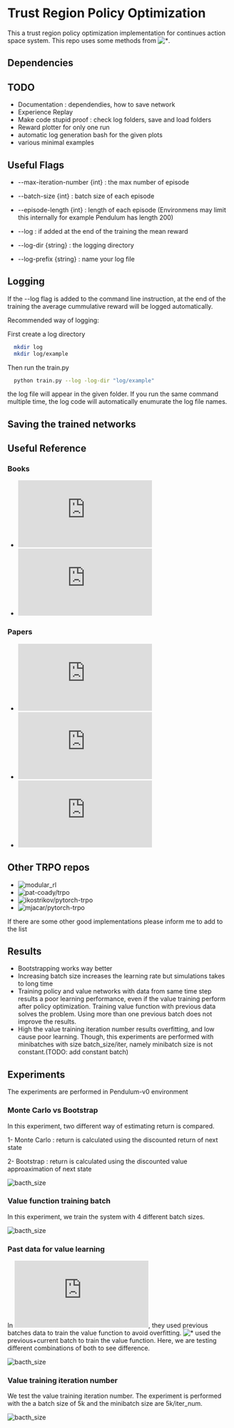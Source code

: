# Trust Region Policy Optimization

This a trust region policy optimization implementation for continues action space system. This repo uses some methods from ![\*](https://github.com/ikostrikov/pytorch-trpo).

## Dependencies


## TODO
* Documentation : dependendies, how to save network
* Experience Replay
* Make code stupid proof : check log folders, save and load folders
* Reward plotter for only one run
* automatic log generation bash for the given plots
* various minimal examples 

## Useful Flags

* --max-iteration-number {int} : the max number of episode
* --batch-size {int} : batch size of each episode
* --episode-length {int} : length of each episode (Environmens may limit this internally for example Pendulum has length 200)

* --log : if added at the end of the training the mean reward
* --log-dir {string} : the logging directory
* --log-prefix {string} : name your log file

## Logging
If the --log flag is added to the command line instruction, at the end of the
training the average cummulative reward will be logged automatically.

Recommended way of logging:

First create a log directory
```bash
  mkdir log
  mkdir log/example
```
Then run the train.py
```bash
  python train.py --log -log-dir "log/example"
```
the log file will appear in the given folder. If you run the same command multiple time,
the log code will automatically enumurate the log file names.

## Saving the trained networks


## Useful Reference
### Books
* ![Reinforcement Learning An Introduction](http://incompleteideas.net/book/RLbook2018.pdf)
* ![A Survey on Policy Search for Robotics](https://spiral.imperial.ac.uk:8443/bitstream/10044/1/12051/7/fnt_corrected_2014-8-22.pdf)

### Papers
* ![Trust Region Policy Optimization](http://proceedings.mlr.press/v37/schulman15.pdf)
* ![High-Dimensional Continuous Control Using Generalized Advantage Estimation](https://arxiv.org/pdf/1506.02438.pdf)
* ![Towards Generalization and Simplicity in Continuous Control](http://papers.nips.cc/paper/7233-towards-generalization-and-simplicity-in-continuous-control.pdf)

## Other TRPO repos
* ![modular_rl](https://github.com/joschu/modular_rl)
* ![pat-coady/trpo](https://github.com/pat-coady/trpo)
* ![ikostrikov/pytorch-trpo](https://github.com/ikostrikov/pytorch-trpo)
* ![mjacar/pytorch-trpo](https://github.com/mjacar/pytorch-trpo)

If there are some other good implementations please inform me to add to the list

## Results

* Bootstrapping works way better
* Increasing batch size increases the learning rate but simulations takes to long time
* Training policy and value networks with data from same time step results a poor learning performance, even if the value training perform after policy optimization. Training value function with previous data solves the problem. Using more than one previous batch does not improve the results.
* High the value training iteration number results overfitting, and low cause poor learning. Though, this experiments are performed with minibatches with size batch_size/iter, namely minibatch size is not constant.(TODO: add constant batch)


## Experiments
The experiments are performed in Pendulum-v0 environment
### Monte Carlo vs Bootstrap
In this experiment, two different way of estimating return is compared.

1- Monte Carlo : return is calculated using the discounted return of next state

2- Bootstrap : return is calculated using the discounted value approaximation of next state

![bacth_size](https://github.com/MEfeTiryaki/trpo/blob/master/fig/td_mc.png)

### Value function training batch
In this experiment, we train the system with 4 different batch sizes.

![bacth_size](https://github.com/MEfeTiryaki/trpo/blob/master/fig/bacht_size.png)


### Past data for value learning
In ![\*](http://papers.nips.cc/paper/7233-towards-generalization-and-simplicity-in-continuous-control.pdf), they used previous batches data to train the value function to avoid overfitting. ![\*](https://github.com/pat-coady/trpo) used the previous+current batch to train the value function. Here, we are testing different combinations of both to see difference.

![bacth_size](https://github.com/MEfeTiryaki/trpo/blob/master/fig/memory.png)


### Value training iteration number
We test the value training iteration number. The experiment is performed with the a batch size of 5k and the minibatch size are 5k/iter_num.

![bacth_size](https://github.com/MEfeTiryaki/trpo/blob/master/fig/value_iter_max.png)
